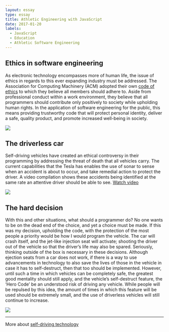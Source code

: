 ```yaml
---
layout: essay
type: essay
title: Athletic Engineering with JavaScript
date: 2017-01-20
labels:
  - JavaScript
  - Education
  - Athletic Software Engineering
---
```


## Ethics in software engineering

As electronic technology encompasses more of human life, the issue of ethics in regards to this ever expanding industry must be addressed.
The Association for Computing Machinery (ACM) adopted their own <a href="http://www.acm.org/about/se-code">code of ethics</a> to which they believe all members should adhere to. Aside from professional conduct within a work environment, they believe that all programmers should contribute only positively to society while upholding human rights. In the application of software engineering for the public, this means providing trustworthy code that will protect personal identity, deliver a safe, quality product, and promote increased well-being in society. 

<img class="ui medium left floated image" src="https://s.yimg.com/ny/api/res/1.2/d7aVvTdZYr45VpZ24qwLdg--/YXBwaWQ9aGlnaGxhbmRlcjtzbT0x/http://l.yimg.com/cd/resizer/2.0/original/HPxse2e00siqKYsXh1S3EFRi5sU">

## The driverless car

Self-driving vehicles have created an ethical controversy in their programming by addressing the threat of death that all vehicles carry. The current capabilities that the Tesla has enables the use of sonar to sense when an accident is about to occur, and take remedial action to protect the driver. 
A video compilation shows these accidents being identified at the same rate an attentive driver should be able to see. <a href="https://www.youtube.com/watch?v=WZ-d9k6JFA8"> Watch video</a>


<img class="ui medium right floated image" src="https://o.aolcdn.com/images/dims?quality=100&image_uri=http%3A%2F%2Fo.aolcdn.com%2Fhss%2Fstorage%2Fmidas%2F8a608924ef869de2eefc70a875e36ccb%2F205096662%2Fuber-self-driving-crash-fresco-news-ed.jpg&client=cbc79c14efcebee57402&signature=2bf6754b3a0e51cf48153f743bc143aa20cc4bd0">


## The hard decision

With this and other situations, what should a programmer do? No one wants to be on the dead end of the choice, and yet a choice must be made. If this was my decision, upholding the code, with the protection of the most people a priority would be how I would program the vehicle. The car will crash itself, and the jet-like injection seat will activate; shooting the driver out of the vehicle so that the driver’s life may also be spared. Seriously, thinking outside of the box is necessary in these decisions. Although ejection seats from a car does not work, if there is a way to use advancements in technology to also save the lives of those in the vehicle in case it has to self-destruct, then that too should be implemented. However, until such a time in which vehicles can be completely safe, the greatest good mentality should still apply, and the vehicle’s self-destruct feature, the ‘Hero Code’ be an understood risk of driving any vehicle. While people will be repulsed by this idea, the amount of times in which this feature will be used should be extremely small, and the use of driverless vehicles will still continue to increase.

<img class="ui medium right floated image" src="https://i.ytimg.com/vi/SPOFPj8iou8/hqdefault.jpg">

<hr>

More about <a href="https://www.theguardian.com/technology/2015/sep/13/self-driving-cars-bmw-google-2020-driving">self-driving technology</a>

</hr>
